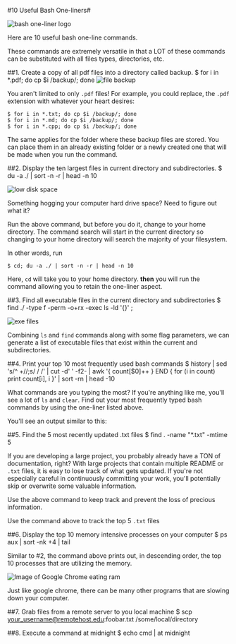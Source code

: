 #10 Useful Bash One-liners#

![bash one-liner logo](https://pbs.twimg.com/profile_images/2032590984/brand_400x400.png)

Here are 10 useful bash one-line commands. 

These commands are extremely versatile in that a LOT of these commands can be substituted with all files types, directories, etc.

##1. Create a copy of all pdf files into a directory called backup.
    $ for i in *.pdf; do cp $i /backup/; done
![file backup](http://www.bestbackupservices.com/wp-content/uploads/2010/07/CopyBackupFiles.jpg)

You aren't limited to only `.pdf` files!
For example, you could replace, the `.pdf` extension with whatever your heart desires:

    $ for i in *.txt; do cp $i /backup/; done
    $ for i in *.md; do cp $i /backup/; done
    $ for i in *.cpp; do cp $i /backup/; done

The same applies for the folder where these backup files are stored. You can place them in an already existing folder or a newly created one that will be made when you run the command.

##2. Display the ten largest files in current directory and subdirectories.
    $ du -a ./ | sort -n -r | head -n 10

![low disk space](http://www.datareign.com/wp-content/uploads/2013/08/low-disk-space-solution.jpg)

Something hogging your computer hard drive space? Need to figure out what it? 

Run the above command, but before you do it, change to your home directory. The command search will start in the current directory so changing to your home directory will search the majority of your filesystem.

In other words, run

    $ cd; du -a ./ | sort -n -r | head -n 10
    

Here, `cd` will take you to your home directory. **then** you will run the command allowing you to retain the one-liner aspect. 

##3. Find all executable files in the current directory and subdirectories
    $ find ./ -type f -perm -o+rx -exec ls -ld '{}' \;

![exe files](http://outlookrepairhelp.com/wp-content/uploads/2013/08/ac829ddeecc44c12987cab354ba6ae7e.png)

Combining `ls` and `find` commands along with some flag parameters, we can generate a list of executable files that exist within the current and subdirectories.



##4. Print your top 10 most frequently used bash commands
    $ history | sed 's/^ \+//;s/  / /' | cut -d' ' -f2- | awk '{ count[$0]++ } END { for (i in count) print count[i], i }' | sort -rn | head -10
    
What commands are you typing the most?
If you're anything like me, you'll see a lot of `ls` and `clear`. 
Find out your most frequently typed bash commands by using the one-liner listed above.

You'll see an output similar to this:
    
##5. Find the 5 most recently updated .txt files
    $ find . -name "*.txt" -mtime 5
    
If you are developing a large project, you probably already have a TON of documentation, right?
With large projects that contain multiple README or `.txt` files, it is easy to lose track of what gets updated. 
If you're not especially careful in continuously committing your work, you'll potentially skip or overwrite some valuable information. 

Use the above command to keep track and prevent the loss of precious information.


Use the command above to track the top 5 `.txt` files
    
##6. Display the top 10 memory intensive processes on your computer
    $ ps aux | sort -nk +4 | tail

Similar to #2, the command above prints out, in descending order, the top 10 processes that are utilizing the memory.

![Image of Google Chrome eating ram](http://i.imgur.com/bhfYx6R.jpg)

Just like google chrome, there can be many other programs that are slowing down your computer.


##7. Grab files from a remote server to you local machine
    $ scp your_username@remotehost.edu:foobar.txt /some/local/directory
    
##8. Execute a command at midnight
    $ echo cmd | at midnight

    
